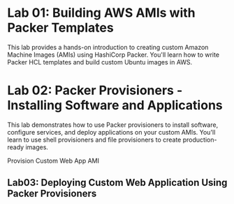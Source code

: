 # Lab 01: Building AWS AMIs with Packer Templates

[](https://github.com/Ab-Cloud-dev/Custom-AMI-Packer/tree/main/01-%20Building%20AWS%20AMIs%20with%20Packer%20Templates#lab-01-building-aws-amis-with-packer-templates)

This lab provides a hands-on introduction to creating custom Amazon Machine Images (AMIs) using HashiCorp Packer. You'll learn how to write Packer HCL templates and build custom Ubuntu images in AWS.

# Lab 02: Packer Provisioners - Installing Software and Applications

[](https://github.com/Ab-Cloud-dev/Custom-AMI-Packer/tree/main/02-%20Usage%20Of%20Provisioners#lab-02-packer-provisioners---installing-software-and-applications)

This lab demonstrates how to use Packer provisioners to install software, configure services, and deploy applications on your custom AMIs. You'll learn to use shell provisioners and file provisioners to create production-ready images.

Provision Custom Web App AMI

## Lab03: Deploying Custom Web Application Using Packer Provisioners


